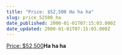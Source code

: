```yaml
---
title: "Price: $52,500 Ha ha ha"
slug: price_52500_ha
date_published: 2000-01-01T07:15:03.000Z
date_updated: 2000-01-01T07:15:03.000Z
---
```


[Price: $52,500](http://www.y2kbug.com)**Ha ha ha**
